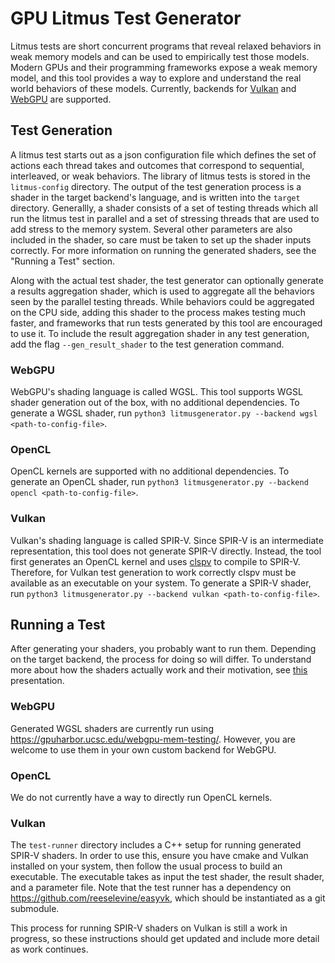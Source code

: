 # GPU Litmus Test Generator

Litmus tests are short concurrent programs that reveal relaxed behaviors in weak memory models and can be used to empirically test those models. Modern GPUs and their programming frameworks expose a weak memory model, and this tool provides a way to explore and understand the real world behaviors of these models. Currently, backends for [Vulkan](https://www.vulkan.org/) and [WebGPU](https://web.dev/gpu/) are supported.

## Test Generation
A litmus test starts out as a json configuration file which defines the set of actions each thread takes and outcomes that correspond to sequential, interleaved, or weak behaviors. The library of litmus tests is stored in the `litmus-config` directory. The output of the test generation process is a shader in the target backend's language, and is written into the `target` directory. Generallly, a shader consists of a set of testing threads which all run the litmus test in parallel and a set of stressing threads that are used to add stress to the memory system. Several other parameters are also included in the shader, so care must be taken to set up the shader inputs correctly. For more information on running the generated shaders, see the "Running a Test" section.

Along with the actual test shader, the test generator can optionally generate a results aggregation shader, which is used to aggregate all the behaviors seen by the parallel testing threads. While behaviors could be aggregated on the CPU side, adding this shader to the process makes testing much faster, and frameworks that run tests generated by this tool are encouraged to use it. To include the result aggregation shader in any test generation, add the flag `--gen_result_shader` to the test generation command.

### WebGPU
WebGPU's shading language is called WGSL. This tool supports WGSL shader generation out of the box, with no additional dependencies. To generate a WGSL shader, run `python3 litmusgenerator.py --backend wgsl <path-to-config-file>`.

### OpenCL
OpenCL kernels are supported with no additional dependencies. To generate an OpenCL shader, run `python3 litmusgenerator.py --backend opencl <path-to-config-file>`.

### Vulkan
Vulkan's shading language is called SPIR-V. Since SPIR-V is an intermediate representation, this tool does not generate SPIR-V directly. Instead, the tool first generates an OpenCL kernel and uses [clspv](https://github.com/google/clspv) to compile to SPIR-V. Therefore, for Vulkan test generation to work correctly clspv must be available as an executable on your system. To generate a SPIR-V shader, run `python3 litmusgenerator.py --backend vulkan <path-to-config-file>`.

## Running a Test
After generating your shaders, you probably want to run them. Depending on the target backend, the process for doing so will differ. To understand more about how the shaders actually work and their motivation, see [this](https://docs.google.com/presentation/d/1Gr8zbiE8yfBaijAqniv_rJbvs_mJzKapvfBoHkTZNjQ/edit) presentation.

### WebGPU
Generated WGSL shaders are currently run using https://gpuharbor.ucsc.edu/webgpu-mem-testing/. However, you are welcome to use them in your own custom backend for WebGPU.

### OpenCL
We do not currently have a way to directly run OpenCL kernels.

### Vulkan
The `test-runner` directory includes a C++ setup for running generated SPIR-V shaders. In order to use this, ensure you have cmake and Vulkan installed on your system, then follow the usual process to build an executable. The executable takes as input the test shader, the result shader, and a parameter file. Note that the test runner has a dependency on https://github.com/reeselevine/easyvk, which should be instantiated as a git submodule.

This process for running SPIR-V shaders on Vulkan is still a work in progress, so these instructions should get updated and include more detail as work continues.